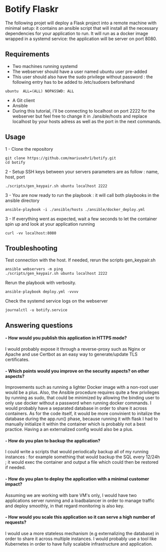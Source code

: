 # Botify Flaskr

The following projet will deploy a Flask project into a remote machine with minimal setup: it contains an ansible script that will install all the necessary dependencies for your application to run. It will run as a docker image wrapped in a systemd service: the application will be server on port 8080.



## Requirements

- Two machines running systemd 
- The webserver should have a user named ubuntu user pre-added 
- This user should also have the sudo privilege without password : the following entry has to be added to /etc/sudoers beforehand
```
ubuntu  ALL=(ALL) NOPASSWD: ALL
```
- A Git client
- Ansible
- During this tutorial, i'll be connecting to localhost on port 2222 for the webserver but feel free to change it in ./ansible/hosts and replace localhost by your hosts adress as well as the port in the next commands.

## Usage

1 - Clone the repository 

```
git clone https://github.com/mariusehr1/botify.git
cd botify
```

2 - Setup SSH keys between your servers parameters are as follow : name, host, port

```
./scripts/gen_keypair.sh ubuntu localhost 2222
```
3 - You are now ready to run the playbook : it will call both playbooks in the ansible directory

```
ansible-playbook -i ./ansible/hosts ./ansible/docker_deploy.yml
```
3 - If everything went as expected, wait a few seconds to let the container spin up and look at your application running
```
curl -vv localhost:8080
```

## Troubleshooting

Test connection with the host. If needed, rerun the scripts gen_keypair.sh
```
ansible webservers -m ping
./scripts/gen_keypair.sh ubuntu localhost 2222
```

Rerun the playbook with verbosity.
```
ansible-playbook deploy.yml -vvvv
```
Check the systemd service logs on the webserver 
```
journalctl -u botify.service
```

## Answering questions

 #### - How would you publish this application in HTTPS mode?

 I would probably expose it through a reverse-proxy such as Nginx or Apache and use Certbot as an easy way to generate/update TLS certificates.

 #### - Which points would you improve on the security aspects? on other aspects?
 
 Improvements such as running a lighter Docker image with a non-root user would be a plus. Also, the Ansible procedure requires quite a few privileges by running as sudo, that could be minimized by allowing the binding user to only use docker without a password when running docker commands. I would probably have a separated database in order to share it across containers. As for the code itself, it would be more convinient to initalize the database during the app.run() phase, because running it with flask I had to manually initialize it within the container which is probably not a best practice. Having a an externalized config would also be a plus.

 #### - How do you plan to backup the application?

 I could write a scripts that would periodically backup all of my running instances : for example something that would backup the SQL every 12/24h ; it would exec the container and output a file which could then be restored if needed. 

 #### - How do you plan to deploy the application with a minimal customer impact?
 
 Assuming we are working with bare VM's only, I would have two applications server running and a loadbalancer in order to manage traffic and deploy smoothly, in that regard monitoring is also key.

 #### - How would you ​scale​ this application so it can serve a high number of requests?

 I would use a more stateless mechanism (e.g externalizing the database) in order to share it across multiple instances. I would probably use a tool like Kubernetes in order to have fully scalable infrastructure and application.
